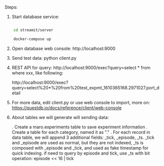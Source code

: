 
Steps:

1. Start database service:

```bash

    cd streamit/server

    docker-compose up

```

2. Open database web console: http://localhost:9000

3. Send test data: python client.py

4. REST API for query: http://localhost:9000/exec?query=select * from <experiment name> where xxx, like following:

    http://localhost:9000/exec?query=select%20*%20from%20test_expmt_1610365168.2971027.port_detail

5. For more data, edit client.py or use web console to import, more on: https://questdb.io/docs/reference/client/web-console

6. About tables we will generate will sending data:

    . Create a maro.experiments table to save experiment information
    . Create a table for each category, named it as "<experiment name>.<category name>"
    . For each record in data table, we will append 3 additional fields: _tick, _episode, _ts.
      _tick and _episode are used as normal, but they are not indexed, _ts is composed with _episode and _tick, and used as fake timestamp for quick indexing. if need to query by episode and tick, use _ts with bit operation: episode << 16 | tick